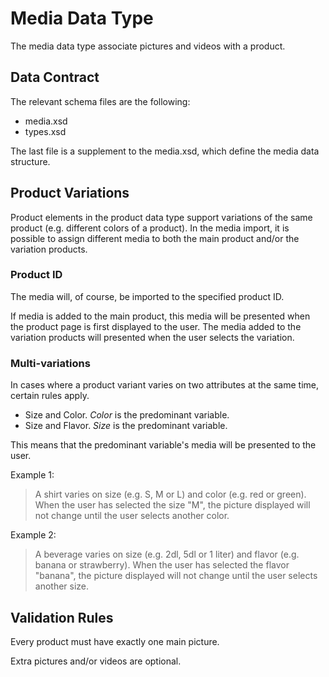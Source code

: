 # Media Data Type

The media data type associate pictures and videos with a product.


## Data Contract

The relevant schema files are the following:

* media.xsd
* types.xsd

The last file is a supplement to the media.xsd, which define the media data structure.


## Product Variations

Product elements in the product data type support variations of the same product (e.g. different colors of a product). In the media import, it is possible to assign different media to both the main product and/or the variation products.


### Product ID

The media will, of course, be imported to the specified product ID.

If media is added to the main product, this media will be presented when the product page is first displayed to the user. The media added to the variation products will presented when the user selects the variation.


### Multi-variations

In cases where a product variant varies on two attributes at the same time, certain rules apply.

* Size and Color. *Color* is the predominant variable.
* Size and Flavor. *Size* is the predominant variable.

This means that the predominant variable's media will be presented to the user.

Example 1:
> A shirt varies on size (e.g. S, M or L) and color (e.g. red or green).
When the user has selected the size "M", the picture displayed will not change until the user selects another color.

Example 2:
> A beverage varies on size (e.g. 2dl, 5dl or 1 liter) and flavor (e.g. banana or strawberry).
When the user has selected the flavor "banana", the picture displayed will not change until the user selects another size.


## Validation Rules

Every product must have exactly one main picture.

Extra pictures and/or videos are optional.